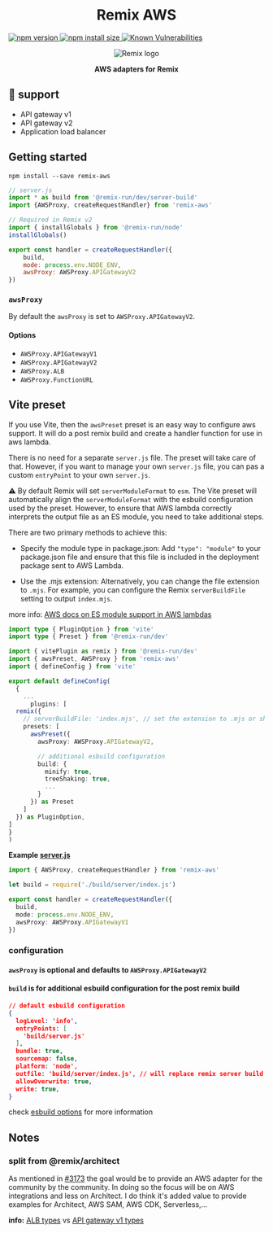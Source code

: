 <div align="center">
  <h1>Remix AWS</h1>
  <p align="left">
    <a href="https://www.npmjs.com/package/remix-aws?activeTab=versions">
      <img src="https://badge.fury.io/js/remix-aws.svg" alt="npm version" style="max-width:100%;">
    </a>
    <a href="https://packagephobia.com/result?p=remix-aws">
      <img src="https://packagephobia.com/badge?p=remix-aws" alt="npm install size" style="max-width:100%;">
    </a>
    <a href="https://snyk.io/test/github/wingleung/remix-aws">
      <img src="https://snyk.io/test/github/wingleung/remix-aws/badge.svg" alt="Known Vulnerabilities" data-canonical-src="https://snyk.io/test/github/wingleung/remix-aws" style="max-width:100%;">
    </a>
  </p>
  <img alt="Remix logo" src="https://raw.githubusercontent.com/wingleung/remix-aws/main/docs/img/remix-logo.png"/>
  <p><strong>AWS adapters for Remix</strong></p>
</div>

## 🚀 support

- API gateway v1
- API gateway v2
- Application load balancer

## Getting started

```shell
npm install --save remix-aws
```

```javascript
// server.js
import * as build from '@remix-run/dev/server-build'
import {AWSProxy, createRequestHandler} from 'remix-aws'

// Required in Remix v2
import { installGlobals } from '@remix-run/node'
installGlobals()

export const handler = createRequestHandler({
    build,
    mode: process.env.NODE_ENV,
    awsProxy: AWSProxy.APIGatewayV2
})
```

### `awsProxy`

By default the `awsProxy` is set to `AWSProxy.APIGatewayV2`.

#### Options

- `AWSProxy.APIGatewayV1`
- `AWSProxy.APIGatewayV2`
- `AWSProxy.ALB`
- `AWSProxy.FunctionURL`

## Vite preset

If you use Vite, then the `awsPreset` preset is an easy way to configure aws support.
It will do a post remix build and create a handler function for use in aws lambda.

There is no need for a separate `server.js` file. The preset will take care of that.
However, if you want to manage your own `server.js` file, you can pas a custom `entryPoint` to your own `server.js`.

⚠️ By default Remix will set `serverModuleFormat` to `esm`.
The Vite preset will automatically align the `serverModuleFormat` with the esbuild configuration used by the preset.
However, to ensure that AWS lambda correctly interprets the output file as an ES module, you need to take additional steps.

There are two primary methods to achieve this:

- Specify the module type in package.json:
  Add `"type": "module"` to your package.json file and ensure that this file is included in the deployment package sent to AWS Lambda.

- Use the .mjs extension:
  Alternatively, you can change the file extension to `.mjs`. For example, you can configure the Remix `serverBuildFile` setting to output `index.mjs`.

more info: [AWS docs on ES module support in AWS lambdas](https://docs.aws.amazon.com/lambda/latest/dg/lambda-nodejs.html#designate-es-module)

```typescript
import type { PluginOption } from 'vite'
import type { Preset } from '@remix-run/dev'

import { vitePlugin as remix } from '@remix-run/dev'
import { awsPreset, AWSProxy } from 'remix-aws'
import { defineConfig } from 'vite'

export default defineConfig(
  {
    ...
      plugins: [
  remix({
    // serverBuildFile: 'index.mjs', // set the extension to .mjs or ship you package.json along with the build package
    presets: [
      awsPreset({
        awsProxy: AWSProxy.APIGatewayV2,

        // additional esbuild configuration
        build: {
          minify: true,
          treeShaking: true,
          ...
        }
      }) as Preset
    ]
  }) as PluginOption,
]
}
)
```

**Example [server.js](./templates/server.js)**

```typescript
import { AWSProxy, createRequestHandler } from 'remix-aws'

let build = require('./build/server/index.js')

export const handler = createRequestHandler({
  build,
  mode: process.env.NODE_ENV,
  awsProxy: AWSProxy.APIGatewayV1
})
```


### configuration

#### `awsProxy` is optional and defaults to `AWSProxy.APIGatewayV2`

#### `build` is for additional esbuild configuration for the post remix build

```json
// default esbuild configuration
{
  logLevel: 'info',
  entryPoints: [
    'build/server.js'
  ],
  bundle: true,
  sourcemap: false,
  platform: 'node',
  outfile: 'build/server/index.js', // will replace remix server build file
  allowOverwrite: true,
  write: true,
}
```
check [esbuild options](https://esbuild.github.io/api/#build-options) for more information

## Notes

### split from @remix/architect

As mentioned in [#3173](https://github.com/remix-run/remix/pull/3173) the goal would be to provide an AWS adapter for
the community by the community.
In doing so the focus will be on AWS integrations and less on Architect. I do think it's added value to provide examples
for Architect, AWS SAM, AWS CDK, Serverless,...

**info:** [ALB types](https://github.com/DefinitelyTyped/DefinitelyTyped/blob/master/types/aws-lambda/trigger/alb.d.ts#L29-L48)
vs [API gateway v1 types](https://github.com/DefinitelyTyped/DefinitelyTyped/blob/master/types/aws-lambda/trigger/api-gateway-proxy.d.ts#L116-L145)
